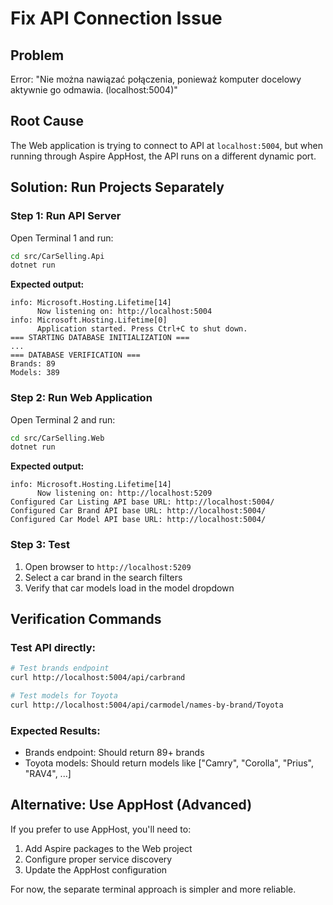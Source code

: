 # Fix API Connection Issue

## Problem
Error: "Nie można nawiązać połączenia, ponieważ komputer docelowy aktywnie go odmawia. (localhost:5004)"

## Root Cause
The Web application is trying to connect to API at `localhost:5004`, but when running through Aspire AppHost, the API runs on a different dynamic port.

## Solution: Run Projects Separately

### Step 1: Run API Server
Open Terminal 1 and run:
```bash
cd src/CarSelling.Api
dotnet run
```

**Expected output:**
```
info: Microsoft.Hosting.Lifetime[14]
      Now listening on: http://localhost:5004
info: Microsoft.Hosting.Lifetime[0]
      Application started. Press Ctrl+C to shut down.
=== STARTING DATABASE INITIALIZATION ===
...
=== DATABASE VERIFICATION ===
Brands: 89
Models: 389
```

### Step 2: Run Web Application
Open Terminal 2 and run:
```bash
cd src/CarSelling.Web
dotnet run
```

**Expected output:**
```
info: Microsoft.Hosting.Lifetime[14]
      Now listening on: http://localhost:5209
Configured Car Listing API base URL: http://localhost:5004/
Configured Car Brand API base URL: http://localhost:5004/
Configured Car Model API base URL: http://localhost:5004/
```

### Step 3: Test
1. Open browser to `http://localhost:5209`
2. Select a car brand in the search filters
3. Verify that car models load in the model dropdown

## Verification Commands

### Test API directly:
```bash
# Test brands endpoint
curl http://localhost:5004/api/carbrand

# Test models for Toyota
curl http://localhost:5004/api/carmodel/names-by-brand/Toyota
```

### Expected Results:
- Brands endpoint: Should return 89+ brands
- Toyota models: Should return models like ["Camry", "Corolla", "Prius", "RAV4", ...]

## Alternative: Use AppHost (Advanced)
If you prefer to use AppHost, you'll need to:
1. Add Aspire packages to the Web project
2. Configure proper service discovery
3. Update the AppHost configuration

For now, the separate terminal approach is simpler and more reliable.